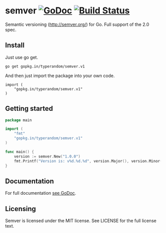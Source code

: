 # semver [![GoDoc](https://godoc.org/github.com/typerandom/semver?status.png)](http://godoc.org/github.com/typerandom/semver) [![Build Status](https://travis-ci.org/typerandom/semver.svg?branch=master)](https://travis-ci.org/typerandom/semver)

Semantic versioning (http://semver.org/) for Go. Full support of the 2.0 spec.

## Install

Just use go get.

    go get gopkg.in/typerandom/semver.v1
    
And then just import the package into your own code.

    import (
        "gopkg.in/typerandom/semver.v1"
    )

## Getting started

```go
package main

import (
	"fmt"
	"gopkg.in/typerandom/semver.v1"
)

func main() {
	version := semver.New("1.0.0")
	fmt.Printf("Version is: v%d.%d.%d", version.Major(), version.Minor(), version.Patch())
}
```

## Documentation

For full documentation [see GoDoc](https://godoc.org/github.com/typerandom/semver).

## Licensing

Semver is licensed under the MIT license. See LICENSE for the full license text.
